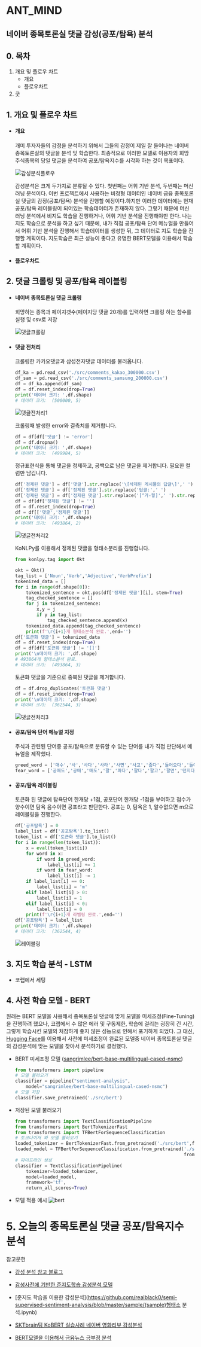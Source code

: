 # ANT_MIND

## 네이버 종목토론실 댓글 감성(공포/탐욕) 분석

## 0. 목차 

1. 개요 및 플로우 차트
   - 개요
   - 플로우차트
2. 굿

## 1. 개요 및 플로우 차트

- #### 개요
   개미 투자자들의 감정을 분석하기 위해서 그들의 감정이 제일 잘 들어나는 네이버 종목토론실의 댓글을 분석 및 학습한다. 최종적으로 이러한 모델로 이용자의 희망 주식종목의 당일 댓글을 분석하여 공포/탐욕지수를 시각화 하는 것이 목표이다.

  ![감성분석플로우](./img/감성분석.png)

   감성분석은 크게 두가지로 분류될 수 있다. 첫번째는 어휘 기반 분석, 두번째는 머신 러닝 분석이다.  이번 프로젝트에서 사용하는 비정형 데이터인 네이버 금융 종목토론실 댓글의 감정(공포/탐욕) 분석을 진행할 예정이다.하지만 이러한 데이터에는 현재 공포/탐욕 레이블링이 되어있는 학습데이터가 존재하지 않다. 그렇기 때문에 머신 러닝 분석에서 비지도 학습을 진행하거나, 어휘 기반 분석을 진행해야만 한다. 나는 지도 학습으로 분석을 하고 싶기 때문에, 내가 직접 공포/탐욕 단어 메뉴얼을 만들어서 어휘 기반 분석을 진행해서 학습데이터를 생성한 뒤, 그 데이터로 지도 학습을 진행할 계획이다. 지도학습은 최근 성능이 좋다고 유명한 BERT모델을 이용해서 학습할 계획이다.

- #### 플로우차트

## 2. 댓글 크롤링 및 공포/탐욕 레이블링

- #### 네이버 종목토론실 댓글 크롤링 

  희망하는 종목과 페이지갯수(페이지당 댓글 20개)를 입력하면 크롤링 하는 함수를 실행 및 csv로 저장

  ![댓글크롤링](./img/댓글크롤링.jpeg)

- #### 댓글 전처리

  크롤링한 카카오댓글과 삼성전자댓글 데이터를 불러옵니다.

  ```python
  df_ka = pd.read_csv('./src/comments_kakao_300000.csv')
  df_sam = pd.read_csv('./src/comments_samsung_200000.csv')
  df = df_ka.append(df_sam)
  df = df.reset_index(drop=True)
  print('데이터 크기: ',df.shape)
  # 데이터 크기:  (500000, 5)
  ```

  ![댓글전처리1](./img/댓글전처리1.jpeg)

  크롤링때 발생한 error와 결측치를 제거합니다.

  ```python
  df = df[df['댓글'] != 'error']
  df = df.dropna()
  print('데이터 크기: ',df.shape)
  # 데이터 크기:  (499984, 5)
  ```

  정규표현식을 통해 댓글을 정제하고, 공백으로 남은 댓글을 제거합니다. 필요한 컬럼만 남깁니다.

  ```python
  df['정제된 댓글'] = df['댓글'].str.replace('\[삭제된 게시물의 답글\]',' ')
  df['정제된 댓글'] = df['정제된 댓글'].str.replace('답글:',' ')
  df['정제된 댓글'] = df['정제된 댓글'].str.replace('[^가-힣]',' ').str.replace(' +',' ').str.strip()
  df = df[df['정제된 댓글'] != '']
  df = df.reset_index(drop=True)
  df = df[['댓글','정제된 댓글']]
  print('데이터 크기: ',df.shape)
  # 데이터 크기:  (493864, 2)
  ```

  <img src="./img/댓글전처리2.jpeg" alt="댓글전처리2"  />

  KoNLPy를 이용해서 정제된 댓글을 형태소분리를 진행합니다.

  ```python
  from konlpy.tag import Okt
  
  okt = Okt()
  tag_list = ['Noun','Verb','Adjective','VerbPrefix']
  tokenized_data = []
  for i in range(df.shape[0]):
      tokenized_sentence = okt.pos(df['정제된 댓글'][i], stem=True)
      tag_checked_sentence = []
      for j in tokenized_sentence:
          x,y = j
          if y in tag_list:
              tag_checked_sentence.append(x)
      tokenized_data.append(tag_checked_sentence)
      print(f'\r{i+1}개 형태소분석 완료.',end='')
  df['토큰화 댓글'] = tokenized_data
  df = df.reset_index(drop=True)
  df = df[df['토큰화 댓글'] != '[]']
  print('\n데이터 크기: ',df.shape)
  # 493864개 형태소분석 완료.
  # 데이터 크기:  (493864, 3)
  ```

  토큰화 댓글을 기준으로 중복된 댓글을 제거합니다.

  ```python
  df = df.drop_duplicates('토큰화 댓글')
  df = df.reset_index(drop=True)
  print('\n데이터 크기: ',df.shape)
  # 데이터 크기:  (362544, 3)
  ```

  ![댓글전처리3](./img/댓글전처리3.jpeg)

- #### 공포/탐욕 단어 메뉴얼 지정

  주식과 관련된 단어중 공포/탐욕으로 분류할 수 있는 단어를 내가 직접 판단해서 메뉴얼을 제작했다.

  ```python
  greed_word = ['매수','사','사다','사라','사면','사고','줍다','들어오다','들어가다','타다','수급','매집','올라타다','탑승','불나방','담다','오르다','올라가다','올리다','올려주다','올린다','오름','올려놓다','오른','상향','양봉','상방','상승','살아나다','양전','상한','반등','폭등','퍽등','급등','탐욕','찬티','좋다','간다','가다','가즈','싸다','익절','제발','최고','돌파','수익','위대하다','먹다','기회','호재','감사','감사하다','대박','대단하다','승리','찬양','믿다','회복','갓','부활','영차','개꿀']
  fear_word = ['공매도','공매','매도','팔','파다','팔다','팔고','팔면','던지다','털다','탈출','튀다','튀어','설거지','손절','버리다','떨어지다','떨구다','빠지다','하락','폭락','떡락','반토막','내리다','내려오다','깨지다','대퍽락','나락','붕괴','추락','공포','안티','망하다','물리다','끝나다','손해','폭망','거품','무섭다','자살','악재','상폐','개미지옥' ,'시발','염병','욕','짜증나다','걸레','어휴','개','놈','아가리','빡치다','지랄','손실','버티다','존버','개관','주가조작','쓰레기','죽다','패닉','홀딩','바닥','흑우','추매','추미애']
  ```

- #### 공포/탐욕 레이블링

  토큰화 된 댓글에 탐욕단어 한개당 +1점, 공포단어 한개당 -1점을 부여하고 점수가 양수이면 탐욕 음수이면 공포라고 판단한다. 공포는 0, 탐욕은 1, 알수없으면 m으로 레이블링을 진행한다.

  ```python
  df['공포탐욕'] = 0
  label_list = df['공포탐욕'].to_list()
  token_list = df['토큰화 댓글'].to_list()
  for i in range(len(token_list)):
      x = eval(token_list[i])
      for word in x:
          if word in greed_word:
              label_list[i] += 1
          if word in fear_word:
              label_list[i] -= 1
      if label_list[i] == 0:
          label_list[i] = 'm'
      elif label_list[i] > 0:
          label_list[i] = 1
      elif label_list[i] < 0:
          label_list[i] = 0
      print(f'\r{i+1}개 라벨링 완료.',end='')
  df['공포탐욕'] = label_list
  print('데이터 크기: ',df.shape)
  # 데이터 크기:  (362544, 4)
  ```

  ![레이블링](./img/레이블링.jpeg)

## 3. 지도 학습 분석 - LSTM

- 코랩에서 세팅



## 4. 사전 학습 모델 - BERT 

원래는 BERT 모델을 사용해서 종목토론실 댓글에 맞게 모델을 미세조정(Fine-Tuning)을 진행하려 했으나, 코랩에서 수 많은 에러 및 구동제한, 학습에 걸리는 굉장히 긴 시간, 그렇게 학습시킨 모델의 처참하게 좋지 않은 성능으로 인해서 포기하게 되었다. 그 대신, [Hugging Face](https://huggingface.co/)를 이용해서 사전에 미세조정이 완료된 모델중 네이버 종목토론실 댓글의 감성분석에 맞는 모델을 찾아서 분석하기로 결정했다.

- BERT 미세조정 모델 ([sangrimlee/bert-base-multilingual-cased-nsmc](https://huggingface.co/sangrimlee/bert-base-multilingual-cased-nsmc))

  ```python
  from transformers import pipeline
  # 모델 불러오기
  classifier = pipeline("sentiment-analysis", 
      model="sangrimlee/bert-base-multilingual-cased-nsmc")
  # 모델 저장
  classifier.save_pretrained('./src/bert')
  ```

- 저장된 모델 불러오기

  ```python
  from transformers import TextClassificationPipeline
  from transformers import BertTokenizerFast
  from transformers import TFBertForSequenceClassification
  # 토크나이저 와 모델 불러오기
  loaded_tokenizer = BertTokenizerFast.from_pretrained('./src/bert',from_pt=True)
  loaded_model = TFBertForSequenceClassification.from_pretrained('./src/bert',
                                                                 from_pt=True)
  # 파이프라인 생성
  classifier = TextClassificationPipeline(
      tokenizer=loaded_tokenizer, 
      model=loaded_model, 
      framework='tf',
      return_all_scores=True)
  ```

- 모델 적용 예시
  ![bert](./img/BERT.jpeg)

# 5. 오늘의 종목토론실 댓글 공포/탐욕지수 분석



참고문헌

- [감성 분석 참고 블로그](https://yngie-c.github.io/nlp/2020/07/31/sentiment_analysis/)

- [감성사전에 기반한 준지도학습 감성분석 모델](https://realblack0.github.io/portfolio/pmi)

- [준지도 학습을 이용한 감성분석](https://github.com/realblack0/semi-supervised-sentiment-analysis/blob/master/sample/(sample)형태소 분석.ipynb)

- [SKTbrain팀 KoBERT 실습사례 네이버 영화리뷰 감성분석](https://github.com/SKTBrain/KoBERT/blob/master/scripts/NSMC/naver_review_classifications_pytorch_kobert.ipynb)

- [BERT모델을 이용해서 금융뉴스 긍부정 분석](https://github.com/ukairia777/finance_sentiment_corpus/blob/main/BERT_sentiment_analysis_kor.ipynb)

  

